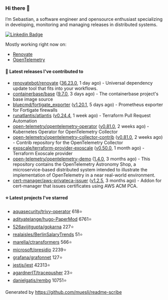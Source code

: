### Hi there 👋

I’m Sebastian, a software engineer and opensource enthusiast specializing in developing, monitoring and managing releases in distributed systems.

[![Linkedin Badge](https://img.shields.io/badge/-LinkedIn-blue?style=flat&logo=Linkedin&logoColor=white&link=https://www.linkedin.com/in/sebastian-poxhofer/)](https://www.linkedin.com/in/sebastian-poxhofer/)

Mostly working right now on:
- [Renovate](https://github.com/renovatebot/renovate)
- [OpenTelemetry](https://github.com/open-telemetry)



#### 🚀 Latest releases I've contributed to

- [renovatebot/renovate](https://github.com/renovatebot/renovate) ([36.23.0](https://github.com/renovatebot/renovate/releases/tag/36.23.0), 1 day ago) - Universal dependency update tool that fits into your workflows.
- [containerbase/base](https://github.com/containerbase/base) ([9.7.0](https://github.com/containerbase/base/releases/tag/9.7.0), 3 days ago) - The containerbase project&#39;s base image source
- [bluecmd/fortigate_exporter](https://github.com/bluecmd/fortigate_exporter) ([v1.20.1](https://github.com/bluecmd/fortigate_exporter/releases/tag/v1.20.1), 5 days ago) - Prometheus exporter for Fortigate firewalls
- [runatlantis/atlantis](https://github.com/runatlantis/atlantis) ([v0.24.4](https://github.com/runatlantis/atlantis/releases/tag/v0.24.4), 1 week ago) - Terraform Pull Request Automation
- [open-telemetry/opentelemetry-operator](https://github.com/open-telemetry/opentelemetry-operator) ([v0.81.0](https://github.com/open-telemetry/opentelemetry-operator/releases/tag/v0.81.0), 2 weeks ago) - Kubernetes Operator for OpenTelemetry Collector
- [open-telemetry/opentelemetry-collector-contrib](https://github.com/open-telemetry/opentelemetry-collector-contrib) ([v0.81.0](https://github.com/open-telemetry/opentelemetry-collector-contrib/releases/tag/v0.81.0), 2 weeks ago) - Contrib repository for the OpenTelemetry Collector
- [exoscale/terraform-provider-exoscale](https://github.com/exoscale/terraform-provider-exoscale) ([v0.50.0](https://github.com/exoscale/terraform-provider-exoscale/releases/tag/v0.50.0), 1 month ago) - Terraform Exoscale provider
- [open-telemetry/opentelemetry-demo](https://github.com/open-telemetry/opentelemetry-demo) ([1.4.0](https://github.com/open-telemetry/opentelemetry-demo/releases/tag/1.4.0), 3 months ago) - This repository contains the OpenTelemetry Astronomy Shop, a microservice-based distributed system intended to illustrate the implementation of OpenTelemetry in a near real-world environment.
- [cert-manager/aws-privateca-issuer](https://github.com/cert-manager/aws-privateca-issuer) ([v1.2.5](https://github.com/cert-manager/aws-privateca-issuer/releases/tag/v1.2.5), 3 months ago) - Addon for cert-manager that issues certificates using AWS ACM PCA.

#### ⭐ Latest projects I've starred

- [aquasecurity/trivy-operator](https://github.com/aquasecurity/trivy-operator) 618⭐
- [adityatelange/hugo-PaperMod](https://github.com/adityatelange/hugo-PaperMod) 6761⭐
- [526avijitgupta/gokarna](https://github.com/526avijitgupta/gokarna) 227⭐
- [realaisles/BerlinSalaryTrends](https://github.com/realaisles/BerlinSalaryTrends) 51⭐
- [marella/ctransformers](https://github.com/marella/ctransformers) 566⭐
- [microsoft/presidio](https://github.com/microsoft/presidio) 2239⭐
- [grafana/grafonnet](https://github.com/grafana/grafonnet) 127⭐
- [jestjs/jest](https://github.com/jestjs/jest) 42313⭐
- [agardnerIT/tracepusher](https://github.com/agardnerIT/tracepusher) 23⭐
- [danielgatis/rembg](https://github.com/danielgatis/rembg) 10751⭐



Generated by https://github.com/muesli/readme-scribe

